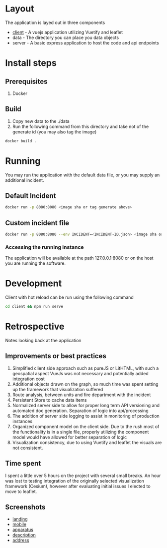 # Layout

The application is layed out in three components
* [client](./client/README.md) - A vuejs application utilizing Vuetify and leaflet
* data - The directory you can place you data objects
* server - A basic express application to host the code and api endpoints


# Install steps

## Prerequisites
1. Docker

## Build
1. Copy new data to the ./data
2. Run the following command from this directory and take not of the generate id (you may also tag the image)
```bash
docker build .
```

# Running
You may run the application with the default data file, or you may supply an additional incident.

## Default Incident
```bash
docker run -p 8080:8080 <image sha or tag generate above>
```

## Custom incident file
```bash
docker run -p 8080:8080 --env INCIDENT=<INCIDENT-ID.json> <image sha or tag used>
```

### Accessing the running instance
The application will be available at the path 127.0.0.1:8080 or on the host you are running the software.

# Development
Client with hot reload can be run using the following command
```bash
cd client && npm run serve
```

# Retrospective
Notes looking back at the application

## Improvements or best practices

1. Simplified client side approach such as pureJS or LitHTML, with such a geospatial aspect VueJs was not necessary and potentially added integration cost
2. Additional objects drawn on the graph, so much time was spent setting up the framework that visualization suffered
3. Route analysis, between units and fire department with the incident
4. Persistent Store to cache data items
5. Normalized server side to allow for proper long term API versioning and automated doc generation. Separation of logic into api/processing
6. The addition of server side logging to assist in monitoring of production instances
7. Organized component model on the client side. Due to the rush most of the functionality is in a single file, properly utilizing the component model would have allowed for better separation of logic
8. Visualization consistency, due to using Vuetify and leaflet the visuals are not consistent.

## Time spent

I spent a little over 5 hours on the project with several small breaks. An hour was lost to testing integration of the originally selected visualization framework (Cesium), however after evaluating initial issues I elected to move to leaflet. 

## Screenshots
* [landing](./screenshots/landing.png)
* [mobile](./screenshots/mobile.png)
* [apparatus](./screenshots/apparatus.png)
* [description](./screenshots/description.png)
* [address](./screenshots/address.png)